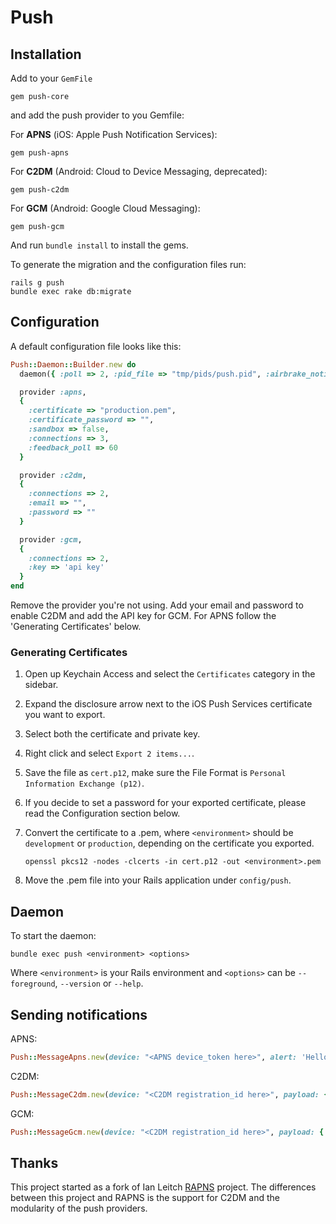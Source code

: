 # Push

## Installation

Add to your `GemFile`

    gem push-core

and add the push provider to you Gemfile:

For __APNS__ (iOS: Apple Push Notification Services):

    gem push-apns
    
For __C2DM__ (Android: Cloud to Device Messaging, deprecated):

    gem push-c2dm

For __GCM__ (Android: Google Cloud Messaging):

    gem push-gcm

And run `bundle install` to install the gems.

To generate the migration and the configuration files run:

    rails g push
    bundle exec rake db:migrate

## Configuration
A default configuration file looks like this:
```ruby
Push::Daemon::Builder.new do
  daemon({ :poll => 2, :pid_file => "tmp/pids/push.pid", :airbrake_notify => false })

  provider :apns,
  {
    :certificate => "production.pem",
    :certificate_password => "",
    :sandbox => false,
    :connections => 3,
    :feedback_poll => 60
  }

  provider :c2dm,
  {
    :connections => 2,
    :email => "",
    :password => ""
  }

  provider :gcm,
  {
    :connections => 2,
    :key => 'api key'
  }
end
```
Remove the provider you're not using. Add your email and password to enable C2DM and add the API key for GCM. For APNS follow the 'Generating Certificates' below.


### Generating Certificates

1. Open up Keychain Access and select the `Certificates` category in the sidebar.
2. Expand the disclosure arrow next to the iOS Push Services certificate you want to export.
3. Select both the certificate and private key.
4. Right click and select `Export 2 items...`.
5. Save the file as `cert.p12`, make sure the File Format is `Personal Information Exchange (p12)`.
6. If you decide to set a password for your exported certificate, please read the Configuration section below.
7. Convert the certificate to a .pem, where `<environment>` should be `development` or `production`, depending on the certificate you exported.

    `openssl pkcs12 -nodes -clcerts -in cert.p12 -out <environment>.pem`
      
8. Move the .pem file into your Rails application under `config/push`.


## Daemon

To start the daemon:

    bundle exec push <environment> <options>
    
Where `<environment>` is your Rails environment and `<options>` can be `--foreground`, `--version` or `--help`.

## Sending notifications
APNS:
```ruby
Push::MessageApns.new(device: "<APNS device_token here>", alert: 'Hello World', expiry: 1.day.to_i, attributes_for_device: {key: 'MSG'}).save
```
C2DM:
```ruby
Push::MessageC2dm.new(device: "<C2DM registration_id here>", payload: { message: "Hello World" }, collapse_key: "MSG").save
```

GCM:
```ruby
Push::MessageGcm.new(device: "<C2DM registration_id here>", payload: { message: "Hello World" }, collapse_key: "MSG").save
```

## Thanks

This project started as a fork of Ian Leitch [RAPNS](https://github.com/ileitch/rapns) project. The differences between this project and RAPNS is the support for C2DM and the modularity of the push providers.
    